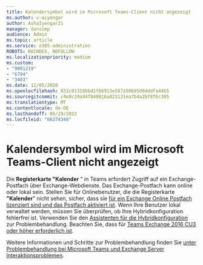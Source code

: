 ```yaml
---
title: Kalendersymbol wird im Microsoft Teams-Client nicht angezeigt
ms.author: v-aiyengar
author: AshaIyengar21
manager: dansimp
audience: Admin
ms.topic: article
ms.service: o365-administration
ROBOTS: NOINDEX, NOFOLLOW
ms.localizationpriority: medium
ms.custom:
- "9001219"
- "6794"
- "3403"
ms.date: 12/05/2020
ms.openlocfilehash: 831c01318bbd1f66913e587a50695d0dddfa4465
ms.sourcegitcommit: c4e8c29a94f840816a023131ea7b4a2bf876c305
ms.translationtype: MT
ms.contentlocale: de-DE
ms.lasthandoff: 06/29/2022
ms.locfileid: "66274348"
---
```

# <a name="calendar-icon-isnt-showing-in-microsoft-teams-client"></a>Kalendersymbol wird im Microsoft Teams-Client nicht angezeigt

Die **Registerkarte "Kalender** " in Teams erfordert Zugriff auf ein Exchange-Postfach über Exchange-Webdienste. Das Exchange-Postfach kann online oder lokal sein. Stellen Sie für Onlinebenutzer, die die Registerkarte **"Kalender**" nicht sehen, sicher, dass sie [für ein Exchange Online Postfach lizenziert sind und das Postfach aktiviert ist](https://docs.microsoft.com/exchange/recipients-in-exchange-online/create-user-mailboxes). Wenn Ihre Benutzer lokal verwaltet werden, müssen Sie überprüfen, ob Ihre Hybridkonfiguration fehlerfrei ist. Verwenden Sie den [Assistenten für die Hybridkonfiguration](https://docs.microsoft.com/exchange/hybrid-deployment/hybrid-agent) zur Problembehandlung. Beachten Sie, dass für [Teams Exchange 2016 CU3 oder höher erforderlich ist](https://docs.microsoft.com/microsoftteams/exchange-teams-interact).

Weitere Informationen und Schritte zur Problembehandlung finden Sie [unter Problembehandlung bei Microsoft Teams und Exchange Server Interaktionsproblemen](https://docs.microsoft.com/microsoftteams/troubleshoot/known-issues/teams-exchange-interaction-issue).
